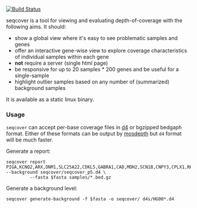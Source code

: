 [![Build Status](https://github.com/brentp/seqcover/workflows/tests/badge.svg?branch=master)](https://github.com/brentp/seqcover/actions)

seqcover is a tool for viewing and evaluating depth-of-coverage with the following aims. It should:

 - show a global view where it's easy to see problematic samples and genes
 - offer an interactive gene-wise view to explore coverage characteristics of individual samples within each gene
 - **not** require a server (single html page)
 - be responsive for up to 20 samples * 200 genes and be useful for a single-sample
 - highlight outlier samples based on any number of (summarized) background samples

It is available as a static linux binary.

### Usage

`seqcover` can accept per-base coverage files in [d4](https://github.com/38/d4-format) or bgzipped bedgaph format. Either of
these formats can be output by [mosdepth](https://github.com/brentp/mosdepth) but `d4` format will be much faster.

Generate a report:
```
seqcover report PIGA,KCNQ2,ARX,DNM1,SLC25A22,CDKL5,GABRA1,CAD,MDH2,SCN1B,CNPY3,CPLX1,RHOBTB --background seqcover/seqcover_p5.d4 \
		 --fasta $fasta samples/*.bed.gz
```

Generate a background level:
```
seqcover generate-background -f $fasta -o seqcover/ d4s/HG00*.d4
```




